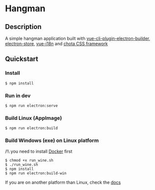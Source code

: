 # Hangman

## Description

A simple hangman application built with [vue-cli-plugin-electron-builder](https://nklayman.github.io/vue-cli-plugin-electron-builder/), [electron-store](https://github.com/sindresorhus/electron-store), [vue-i18n](https://kazupon.github.io/vue-i18n/) and [chota CSS framework](https://jenil.github.io/chota/)

## Quickstart

### Install

```shell
$ npm install
```

### Run in dev

```shell
$ npm run electron:serve
```

### Build Linux (AppImage)

```shell
$ npm run electron:build
```

### Build Windows (exe) on Linux platform

/!\ you need to install [Docker](https://docs.docker.com/install/) first

```shell
$ chmod +x run_wine.sh
$ ./run_wine.sh
$ npm install
$ npm run electron:build-win
```

If you are on another platform than Linux, check the [docs](https://github.com/electron-userland/electron-builder)
